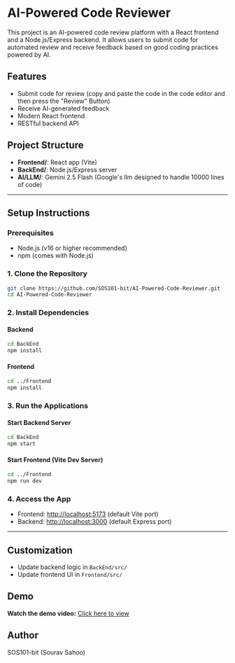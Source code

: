 # AI-Powered Code Reviewer

This project is an AI-powered code review platform with a React frontend and a Node.js/Express backend. It allows users to submit code for automated review and receive feedback based on good coding practices powered by AI.

## Features
- Submit code for review (copy and paste the code in the code editor and then press the "Review" Button)
- Receive AI-generated feedback
- Modern React frontend
- RESTful backend API

## Project Structure
- **Frontend/**: React app (Vite)
- **BackEnd/**: Node.js/Express server
- **AI/LLM/**: Gemini 2.5 Flash (Google's llm designed to handle 10000 lines of code)

---

## Setup Instructions

### Prerequisites
- Node.js (v16 or higher recommended)
- npm (comes with Node.js)

### 1. Clone the Repository
```sh
git clone https://github.com/SOS101-bit/AI-Powered-Code-Reviewer.git
cd AI-Powered-Code-Reviewer
```

### 2. Install Dependencies
#### Backend
```sh
cd BackEnd
npm install
```
#### Frontend
```sh
cd ../Frontend
npm install
```

### 3. Run the Applications
#### Start Backend Server
```sh
cd BackEnd
npm start
```
#### Start Frontend (Vite Dev Server)
```sh
cd ../Frontend
npm run dev
```

### 4. Access the App
- Frontend: [http://localhost:5173](http://localhost:5173) (default Vite port)
- Backend: [http://localhost:3000](http://localhost:3000) (default Express port)

---

## Customization
- Update backend logic in `BackEnd/src/`
- Update frontend UI in `Frontend/src/`

## Demo
  **Watch the demo video:** [Click here to view](https://drive.google.com/file/d/15hOrPRCNtlPZhmJBlFMHM6U0kP8TJKeY/view?usp=sharing)


## Author
SOS101-bit (Sourav Sahoo)
